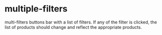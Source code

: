 # multiple-filters
multi-filters buttons bar with a list of filters. If any of the filter is clicked, the list of products should change and reflect the appropriate products.
